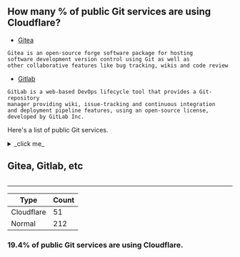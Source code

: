 ## How many % of public Git services are using Cloudflare?


- [Gitea](https://en.wikipedia.org/wiki/Gitea)
```
Gitea is an open-source forge software package for hosting 
software development version control using Git as well as 
other collaborative features like bug tracking, wikis and code review
```

- [Gitlab](https://en.wikipedia.org/wiki/Gitlab)
```
GitLab is a web-based DevOps lifecycle tool that provides a Git-repository 
manager providing wiki, issue-tracking and continuous integration 
and deployment pipeline features, using an open-source license, developed by GitLab Inc.
```


Here's a list of public Git services.


<details>
<summary>_click me_

## Gitea, Gitlab, etc
</summary>

| Site | Cloudflared |
| --- | --- |
| 0xacab.org | No |
| allthe.codes | No |
| auth.doeber.nl | No |
| authoritah.io | No |
| bitbucket.org | No |
| black.uber.space | No |
| ccr.calibrate.be | No |
| ceregatti.com | No |
| chaos.expert | No |
| code.antopie.org | No |
| code.briarproject.org | No |
| code.crosse.org | Yes |
| code.habd.as | No |
| code.ita-prog.pl | No |
| code.jnf.me | Yes |
| code.lag.net | No |
| code.netlandish.com | No |
| codeberg.org | No |
| codelens.dev | Yes |
| de.edumat.io | No |
| dev.lovelyhq.com | No |
| dev.sum7.eu | No |
| devheroes.codes | Yes |
| doc-user.qware.tech | No |
| drone.tildegit.org | No |
| erj4.uk | No |
| finallycoffee.eu | No |
| forge.chapril.org | No |
| framagit.org | No |
| g.plsnotracking.com | No |
| gameinfuser.com | No |
| git.53hor.net | No |
| git.acloud.one | Yes |
| git.activitypub.dev | No |
| git.aite.xyz | No |
| git.alles.cx | No |
| git.artezio.net | No |
| git.aslcontrol.com | No |
| git.augendre.info | No |
| git.b-ehlers.de | No |
| git.barbel.synology.me | No |
| git.bitlair.nl | No |
| git.bn4t.me | Yes |
| git.bsmg.dev | Yes |
| git.charlesreid1.com | No |
| git.chasekidder.com | Yes |
| git.chenguanzhou.com | No |
| git.control-design.pl | No |
| git.cslabs.clarkson.edu | No |
| git.cyberjinh.fr | No |
| git.data.coop | No |
| git.defectink.com | No |
| git.deuchnord.fr | No |
| git.devuan.org | No |
| git.disroot.org | No |
| git.dmxcontrol-projects.org | No |
| git.ecoservice24.de | Yes |
| git.educate.center | No |
| git.eeqj.de | No |
| git.elkood.com | Yes |
| git.etud.insa-toulouse.fr | No |
| git.fcloud.ovh | No |
| git.fdn.fr | No |
| git.feneas.org | No |
| git.finallycoffee.eu | No |
| git.finmechanics.com | No |
| git.fosscommunity.in | No |
| git.freezer.life | Yes |
| git.fsfe.org | No |
| git.gaiaservice.fr | No |
| git.geekservice.de | No |
| git.govtop.cn | No |
| git.guildofwriters.org | No |
| git.hardenedbsd.org | Yes |
| git.hiitsdevin.dev | Yes |
| git.hnmediatech.com | No |
| git.honeypot.im | No |
| git.hopol.cn | No |
| git.hush.is | Yes |
| git.hya.sk | No |
| git.iamthefij.com | Yes |
| git.imrc.kist.re.kr | No |
| git.internal.services.oscarchou.com | No |
| git.it-neuhauser.de | No |
| git.ita-ausbildung.de | No |
| git.ixarea.com | No |
| git.jami.net | No |
| git.jeddunk.xyz | No |
| git.joinplu.me | No |
| git.kageru.moe | No |
| git.kaki87.net | No |
| git.kalli.st | No |
| git.kiwifarms.net | Yes |
| git.kknos.uber.space | No |
| git.klingt.net | No |
| git.koesters.xyz | No |
| git.kwarde.com | No |
| git.laquadrature.net | No |
| git.larlet.fr | No |
| git.lighttpd.net | No |
| git.madfire.net | No |
| git.madi-wka.club | Yes |
| git.mafiasi.de | No |
| git.marvid.fr | No |
| git.mastodont.cat | No |
| git.mentality.rip | No |
| git.mganczarczyk.pl | Yes |
| git.mind-tracker.com | No |
| git.minicloud.xyz | Yes |
| git.mitchellhansen.info | No |
| git.mutuellegsmc.fr | No |
| git.myceliandre.fr | No |
| git.nixnet.services | No |
| git.nogafam.es | No |
| git.obicloud.net | Yes |
| git.openprivacy.ca | No |
| git.oroques.dev | No |
| git.ovs.aktivbank-factoring.de | No |
| git.paintingofapples.com | No |
| git.passageenseine.fr | No |
| git.plsnotracking.com | No |
| git.plspnkt.uber.space | No |
| git.pofilo.fr | No |
| git.polytech-services-nancy.fr | No |
| git.pyrocko.org | No |
| git.radio.clubs.etsit.upm.es | No |
| git.rbcommunity.info | Yes |
| git.reclaimfutures.org | No |
| git.regar42.fr | No |
| git.riper.fr | No |
| git.rootevolution.clients.goautomate.ai | No |
| git.rys.io | No |
| git.safemobile.org | No |
| git.sagidayan.com | Yes |
| git.sangraha.xyz | No |
| git.sdf.org | No |
| git.service.liminalytics.com | No |
| git.service.wobcom.consulting | No |
| git.services.fbbgg.hs-woe.de | No |
| git.services.filesperhour.de | No |
| git.services.randers.dk | No |
| git.shaiya.net | Yes |
| git.shivering-isles.com | Yes |
| git.slashdev.space | No |
| git.sp-codes.de | No |
| git.sqdsh.top | Yes |
| git.tchncs.de | No |
| git.teknik.io | Yes |
| git.the-mcloud.ml | Yes |
| git.tilize.me | No |
| git.timshome.page | No |
| git.tldp.org | No |
| git.trackcars.org | No |
| git.user7er0.duckdns.org | Yes |
| git.usercode.de | No |
| git.vpn.ddkfm.de | Yes |
| git.vvn.space | No |
| git.wappler.systems | No |
| git.web.net | No |
| git.webhosting.rug.nl | No |
| git.webpro.ltd | No |
| git.websecure.pt | Yes |
| git.whitestores-services.co.uk | No |
| git.work-tracker.net | No |
| git.x-service.be | No |
| git.xintesa.com | Yes |
| git.xtechnology.org | No |
| git.zero-knowledge.org | No |
| git.zmctrack.net | No |
| gitdab.com | Yes |
| gitea-edumedia.evolix.org | No |
| gitea-s2i2s.isti.cnr.it | No |
| gitea.basealt.ru | No |
| gitea.cauchyma.uber.space | No |
| gitea.citizen4.eu | No |
| gitea.cloudchainsecurity.com | No |
| gitea.connexion.software | No |
| gitea.danghr.com | No |
| gitea.datahoarding.agency | No |
| gitea.ddkand.com | No |
| gitea.deliverik.com | No |
| gitea.dservice.software.ennit.de | No |
| gitea.dynvpn.de | No |
| gitea.educate.center | No |
| gitea.evolix.org | No |
| gitea.fablabchemnitz.de | No |
| gitea.gernot-payer.de | No |
| gitea.iitdh.ac.in | No |
| gitea.it | Yes |
| gitea.kaaaxcreators.de | Yes |
| gitea.knockturnmc.com | No |
| gitea.ladnet.net | No |
| gitea.marcopacs.com | No |
| gitea.math.uni-leipzig.de | No |
| gitea.moonside.games | No |
| gitea.narbonne-accessoires.fr | No |
| gitea.onl.yum-pay.com | No |
| gitea.pep.foundation | No |
| gitea.planet-casio.com | No |
| gitea.planthree.net | No |
| gitea.service.jsoude.net | No |
| gitea.service.niedersachsen.dev | No |
| gitea.services.decentm.com | Yes |
| gitea.shuishan.net.cn | No |
| gitea.stubbe.rocks | No |
| gitea.thebrokenrail.com | No |
| gitea.tobias-huebner.org | No |
| gitea.unknown.name | No |
| gitea.xinje.cc | No |
| gitee.com | No |
| gitgud.io | Yes |
| github.com | No |
| github.dbalegends.com | Yes |
| github.tjshosting.com | Yes |
| gitlab.coko.foundation | No |
| gitlab.com | Yes |
| gitlab.freedesktop.org | No |
| gitlab.gnome.org | No |
| gitlab.gwdg.de | No |
| gitlab.linphone.org | No |
| gitlab.matrix.org | Yes |
| gitlab.meridian.cs.dal.ca | No |
| gitlab.nic.cz | No |
| gitlab.pagedmedia.org | No |
| gitlab.tails.boum.org | No |
| gitlab.torproject.org | No |
| gitlia.univ-avignon.fr | No |
| gittea.dev | Yes |
| inpro.informatik.uni-freiburg.de | No |
| intra.git.insite.gov.on.ca | No |
| kolaente.dev | Yes |
| kylie.cs.tu-dortmund.de | No |
| launchpad.net | No |
| libregit.org | Yes |
| linvyang.com | No |
| msg.hoppinglife.com | No |
| opendev.org | No |
| ovh-1.lucasst.work | No |
| printservice.ntgmbh.de | No |
| rbcommunity.info | Yes |
| repo.palemoon.org | Yes |
| robur.site | Yes |
| schlomp.space | No |
| scm.octopost.eu | Yes |
| source.puri.sm | No |
| source.small-tech.org | No |
| sourceforge.net | No |
| sr.ht | No |
| support.dev.procad.pl | No |
| terk.uber.space | No |
| thematrix.bw.edu | No |
| tildegit.org | No |
| tracker.adverpost.com | No |
| tracker.sagosec.com | No |
| try.gitea.io | Yes |
| unite.openworlds.info | No |
| update.ycms.pw | No |
| vmi528339.contaboserver.net | Yes |
| www.bitfork.net | No |
| www.cs.ucf.edu | Yes |
| www.git.govindgnana.com | No |
| www.github.dbalegends.com | Yes |
| www.hendrik-fichtenberger.de | No |

</details>


-----

| Type | Count |
| --- | --- | 
| Cloudflare | 51 |
| Normal | 212 |


### 19.4% of public Git services are using Cloudflare.

